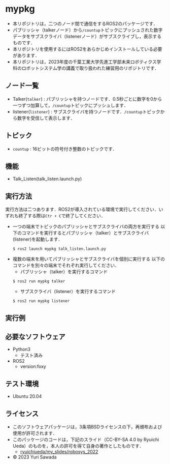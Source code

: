 # mypkg

* 本リポジトリは，二つのノード間で通信をするROS2のパッケージです．
* パブリッシャ（talkerノード）から``/countup``トピックにプッシュされた数字データをサブスクライバ（listenerノード）がサブスクライブし，表示するものです．
* 本リポジトリを使用するにはROS2をあらかじめインストールしている必要があります．
* 本リポジトリは，2023年度の千葉工業大学先進工学部未来ロボティクス学科のロボットシステム学の講義で取り扱われた練習用のリポジトリです．

## ノード一覧
* Talker(``talker``) : パブリッシャを持つノードです．0.5秒ごとに数字を0から一つずつ加算して，``/countup``トピックにプッシュします．
* listener(``listener``) : サブスクライバを持つノードです．``/countup``トピックから数字を受信して表示します．
## トピック
* ``countup`` : 16ビットの符号付き整数のトピックです．
  
## 機能
* Talk_Listen(talk_listen.launch.py)
## 実行方法
実行方法は二つあります．ROS2が導入されている環境で実行してください．いずれも終了する際は``Ctr + C``で終了してください．
* 一つの端末でトピックのパブリッシャとサブスクライバの両方を実行する
  以下のコマンドを実行するとパブリッシャ（talker）とサブスクライバ(listener)を起動します．
  ```
  $ ros2 launch mypkg talk_listen.launch.py
  ```
* 複数の端末を用いてパブリッシャとサブスクライバを個別に実行する
 以下のコマンドを別々の端末でそれぞれ実行してください．
  * パブリッシャ（talker）を実行するコマンド
  ```
  $ ros2 run mypkg talker
  ```
  * サブスクライバ（listener）を実行するコマンド
  ```
  $ ros2 run mypkg listener
  ```
## 実行例

## 必要なソフトウェア
* Python3
  * テスト済み
* ROS2
  * version:foxy

## テスト環境
* Ubuntu 20.04

## ライセンス
* このソフトウェアパッケージは，3条項BSDライセンスの下，再頒布および使用が許可されます．
* このパッケージのコードは，下記のスライド（CC-BY-SA 4.0 by Ryuichi Ueda）のものを，本人の許可を得て自身の著作としたものです．
     * [ryuichiueda/my_slides/robosys_2022](https://github.com/ryuichiueda/my_slides/tree/master/robosys_2022)
* © 2023 Yuri Sawada
